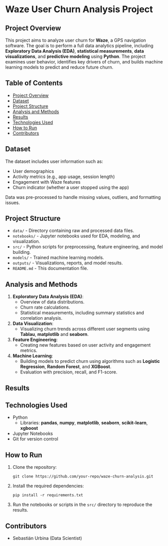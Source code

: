 
# Waze User Churn Analysis Project

## Project Overview
This project aims to analyze user churn for **Waze**, a GPS navigation software. The goal is to perform a full data analytics pipeline, including **Exploratory Data Analysis (EDA)**, **statistical measurements**, **data visualizations**, and **predictive modeling** using **Python**. The project examines user behavior, identifies key drivers of churn, and builds machine learning models to predict and reduce future churn.

## Table of Contents
- [Project Overview](#project-overview)
- [Dataset](#dataset)
- [Project Structure](#project-structure)
- [Analysis and Methods](#analysis-and-methods)
- [Results](#results)
- [Technologies Used](#technologies-used)
- [How to Run](#how-to-run)
- [Contributors](#contributors)

## Dataset
The dataset includes user information such as:
- User demographics
- Activity metrics (e.g., app usage, session length)
- Engagement with Waze features
- Churn indicator (whether a user stopped using the app)

Data was pre-processed to handle missing values, outliers, and formatting issues.

## Project Structure
- `data/` - Directory containing raw and processed data files.
- `notebooks/` - Jupyter notebooks used for EDA, modeling, and visualization.
- `src/` - Python scripts for preprocessing, feature engineering, and model building.
- `models/` - Trained machine learning models.
- `outputs/` - Visualizations, reports, and model results.
- `README.md` - This documentation file.

## Analysis and Methods
1. **Exploratory Data Analysis (EDA)**:  
   - Overview of data distributions.
   - Churn rate calculations.
   - Statistical measurements, including summary statistics and correlation analysis.
2. **Data Visualization**:  
   - Visualizing churn trends across different user segments using **Tablau**, **matplotlib** and **seaborn**.
3. **Feature Engineering**:  
   - Creating new features based on user activity and engagement metrics.
4. **Machine Learning**:  
   - Building models to predict churn using algorithms such as **Logistic Regression**, **Random Forest**, and **XGBoost**.
   - Evaluation with precision, recall, and F1-score.

## Results


## Technologies Used
- Python
  - Libraries: **pandas**, **numpy**, **matplotlib**, **seaborn**, **scikit-learn**, **xgboost**
- Jupyter Notebooks
- Git for version control

## How to Run
1. Clone the repository:  
   ```
   git clone https://github.com/your-repo/waze-churn-analysis.git
   ```
2. Install the required dependencies:  
   ```
   pip install -r requirements.txt
   ```
3. Run the notebooks or scripts in the `src/` directory to reproduce the results.

## Contributors
- Sebastián Urbina (Data Scientist)

